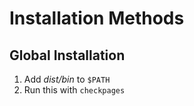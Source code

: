 <!--
id: install
tags: ''
-->

# Installation Methods

## Global Installation

1. Add _dist/bin_ to `$PATH`
2. Run this with `checkpages`
